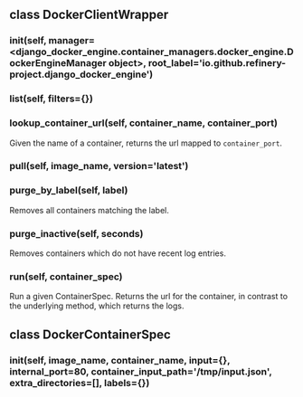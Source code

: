 ## class DockerClientWrapper
### __init__(self, manager=<django_docker_engine.container_managers.docker_engine.DockerEngineManager object>, root_label='io.github.refinery-project.django_docker_engine')
### list(self, filters={})
### lookup_container_url(self, container_name, container_port)
Given the name of a container,
returns the url mapped to `container_port`.
### pull(self, image_name, version='latest')
### purge_by_label(self, label)
Removes all containers matching the label.
### purge_inactive(self, seconds)
Removes containers which do not have recent log entries.
### run(self, container_spec)
Run a given ContainerSpec. Returns the url for the container,
in contrast to the underlying method, which returns the logs.
## class DockerContainerSpec
### __init__(self, image_name, container_name, input={}, internal_port=80, container_input_path='/tmp/input.json', extra_directories=[], labels={})
